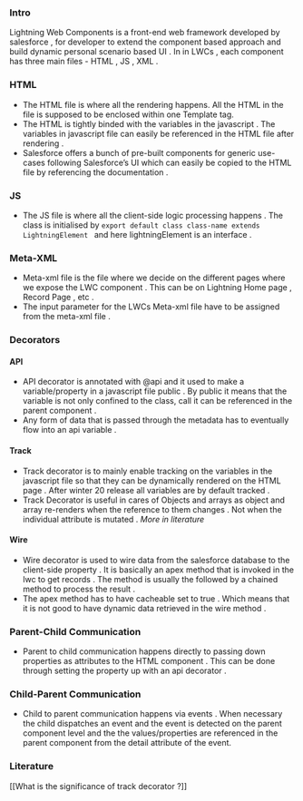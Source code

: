 
### Intro 
Lightning Web Components is a front-end web framework developed by salesforce , for developer to extend the component based approach and build dynamic personal scenario based UI . In in LWCs , each component has three main files - HTML , JS , XML .


### HTML 
- The HTML file is where all the rendering happens. All the HTML in the file is supposed to be enclosed within one Template tag. 
- The HTML is tightly binded with the variables in the javascript . The variables in javascript file can easily be referenced in the HTML file after rendering . 
- Salesforce offers a bunch of pre-built components for generic use-cases following Salesforce’s UI which can easily be copied to the HTML file by referencing the documentation . 


### JS

- The JS file is where all the client-side logic processing happens . The class is initialised by `export default class class-name extends LightningElement ` and here lightningElement is an interface . 

### Meta-XML 

- Meta-xml file is the file where we decide on the different pages where we expose the LWC component . This can be on Lightning Home page , Record Page , etc . 
- The input parameter for the LWCs Meta-xml file have to be assigned from the meta-xml file . 



### Decorators 

#### API 
- API decorator is annotated with @api and it used to make a variable/property in a javascript file public . By public it means that the variable is not only confined to the class, call it can be referenced in the parent component .
- Any form of data that is passed through the metadata has to eventually flow into an api variable . 

#### Track
- Track decorator is to mainly enable tracking on the variables in the javascript file so that they can be dynamically rendered on the HTML page . After winter 20 release all variables are by default tracked . 
- Track Decorator is useful in cares of Objects and arrays as object and array re-renders when the reference to them changes . Not when the individual attribute is mutated . *More in literature*

#### Wire 

- Wire decorator is used to wire data from the salesforce database to the client-side property . It is basically an apex method that is invoked in the lwc to get records . The method is usually the followed by a chained method to process the result . 
- The apex method has to have cacheable set to true . Which means that it is not good to have dynamic data retrieved in the wire method . 



### Parent-Child Communication 

- Parent to child communication happens directly to passing down properties as attributes to the HTML component . This can be done through setting the property up with an api decorator . 



### Child-Parent Communication 

- Child to parent communication happens via events . When necessary the child dispatches an event and the event is detected on the parent component level and the the values/properties are referenced in the parent component from the detail attribute of the event.  






### Literature 

[[What is the significance of track decorator ?]]




